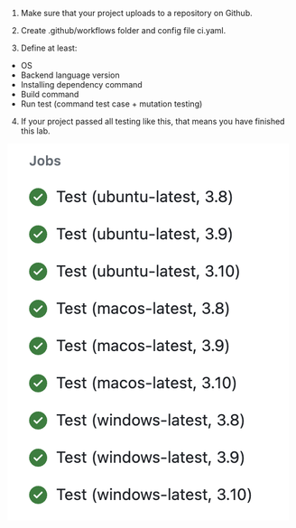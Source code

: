 1. Make sure that your project uploads to a repository on Github.

2. Create .github/workflows folder and config file ci.yaml.

3. Define at least:

- OS
- Backend language version
- Installing dependency command
- Build command
- Run test (command test case + mutation testing)

4. If your project passed all testing like this, that means you have finished this lab.

![](./github_action.png)